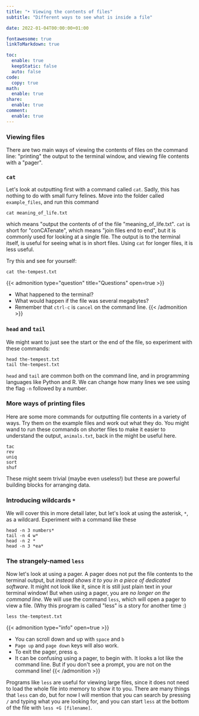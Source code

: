 ```yaml
---
title: "‣ Viewing the contents of files"
subtitle: "Different ways to see what is inside a file"

date: 2022-01-04T00:00:00+01:00

fontawesome: true
linkToMarkdown: true

toc:
  enable: true
  keepStatic: false
  auto: false
code:
  copy: true
math:
  enable: true
share:
  enable: true
comment:
  enable: true
---
```


### Viewing files

There are two main ways of viewing the contents of files on the command line: "printing" the output to the terminal window, and viewing file contents with a "pager".

### `cat`
Let's look at outputting first with a command called `cat`. Sadly, this has nothing to do with small furry felines. Move into the folder called `example_files`, and run this command

```shell
cat meaning_of_life.txt
```

which means "output the contents of of the file "meaning_of_life.txt". `cat` is short for "conCATenate", which means "join files end to end", but it is commonly used for looking at a single file. The output is to the terminal itself, is useful for seeing what is in short files. Using `cat` for longer files, it is less useful.

Try this and see for yourself:

```shell
cat the-tempest.txt
```

{{< admonition type="question" title="Questions" open=true >}}
- What happened to the terminal?
- What would happen if the file was several megabytes?
- Remember that `ctrl-c` is `cancel` on the command line.
{{< /admonition >}}

### `head` and `tail`
We might want to just see the start or the end of the file, so experiment with these commands:

```
head the-tempest.txt
tail the-tempest.txt
```

`head` and `tail` are common both on the command line, and in programming languages like Python and R. We can change how many lines we see using the flag `-n` followed by a number.

### More ways of printing files
Here are some more commands for outputting file contents in a variety of ways. Try them on the example files and work out what they do. You might wand to run these commands on shorter files to make it easier to understand the output, `animals.txt`, back in the  might be useful here.

```
tac
rev
uniq
sort
shuf
```

These might seem trivial (maybe even useless!) but these are powerful building blocks for arranging data.
### Introducing wildcards `*`
We will cover this in more detail later, but let's look at using the asterisk, `*`, as a wildcard. Experiment with a command like these
```shell
head -n 3 numbers*
tail -n 4 w*
head -n 2 *
head -n 3 *ea*
```

### The strangely-named `less`
Now let's look at using a pager. A pager does not put the file contents to the terminal output, but *instead shows it to you in a piece of dedicated software*. It might not look like it, since it is still just plain text in your terminal window! But when using a pager, you are *no longer on the command line*. We will use the command `less`, which will open a pager to view a file. (Why this program is called "less" is a story for another time :)

```
less the-temptest.txt
```

{{< admonition type="info" open=true >}}
- You can scroll down and up with `space` and `b`
- `Page up` and `page down` keys will also work.
- To exit the pager, press `q`.
- It can be confusing using a pager, to begin with. It looks a lot like the command line. But if you don't see a prompt, you are not on the command line!
{{< /admonition >}}

Programs like `less` are useful for viewing large files, since it does not need to load the whole file into memory to show it to you. There are many things that `less` can do, but for now I will mention that you can search by pressing `/` and typing what you are looking for, and you can start `less` at the bottom of the file with `less +G [filename]`.

